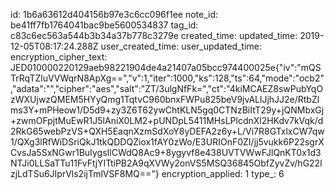 id: 1b6a63612d404156b97e3c6cc096f1ee
note_id: be41ff7fb1764041bac9be5600534837
tag_id: c83c6ec563a544b3b34a37b778c3279e
created_time: 
updated_time: 2019-12-05T08:17:24.288Z
user_created_time: 
user_updated_time: 
encryption_cipher_text: JED010000220129aeb98221904de4a21407a05bcc974400025e{"iv":"mQSTrRqTZluVVWqrN8ApXg==","v":1,"iter":1000,"ks":128,"ts":64,"mode":"ocb2","adata":"","cipher":"aes","salt":"ZT/3ulgNfFk=","ct":"4kiMCAEZ8swPubYqOzWXUjwzQMEM5HYyQmg1TqtvC960bnxFWPu825beV9jvALlJjhJJ2e/RtbZlms3Y+mPHeow1/D5d9+zy3Z6T62ywChtKLN5gq0CTNzBiItT29y+jQNMbxGj+zwmOFpjtMuEwR1J5lAniX0LM2+pUNDpL5411MHsLPlcdnXl2HKdv7kVqk/d2RkG65webPzVS+QXH5EaqnXzmSdXoY8yDEFA2z6y+L/Vi7R8GTxlxCW7qw1/QXg3lRfWiDSriQkJ1tkQDDQZiox1fAY0zWo/E3URIOnF0ZI/jj5vukk6P22sgrXCvsJa5SxNGwr1BuIygsIlCWdQ8Ac9+8ygyvf8e438UVTVWwFJlQnKT0x1d3NTJi0LLSaTTu11FvFtjYITtiPB2A9qXVWy2onVS5MSQ36845ObfZyvZv/hG22lzjLdTSu6JIprVls2ijTmlVSF8MQ=="}
encryption_applied: 1
type_: 6